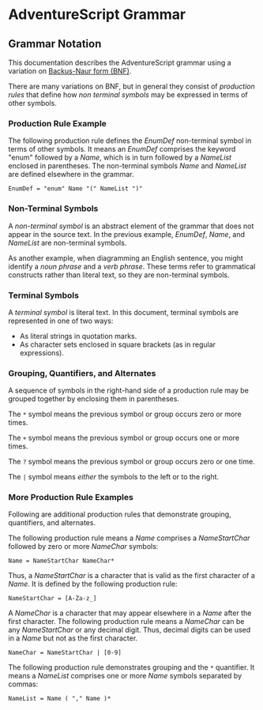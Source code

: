 # AdventureScript Grammar

## Grammar Notation

This documentation describes the AdventureScript grammar using a variation on
[Backus-Naur form (BNF)](https://en.wikipedia.org/wiki/Backus%E2%80%93Naur_form).

There are many variations on BNF, but in general they consist of _production rules_
that define how _non terminal symbols_ may be expressed in terms of other symbols.

### Production Rule Example

The following production rule defines the _EnumDef_ non-terminal symbol in terms of
other symbols. It means an _EnumDef_ comprises the keyword "enum" followed by a _Name_,
which is in turn followed by a _NameList_ enclosed in parentheses. The non-terminal
symbols _Name_ and _NameList_ are defined elsewhere in the grammar.

```text
EnumDef = "enum" Name "(" NameList ")"
```

### Non-Terminal Symbols

A _non-terminal symbol_ is an abstract element of the grammar that does not appear
in the source text. In the previous example, _EnumDef_, _Name_, and _NameList_ are
non-terminal symbols.

As another example, when diagramming an English sentence, you might identify a
_noun phrase_ and a _verb phrase_. These terms refer to grammatical constructs rather
than literal text, so they are non-terminal symbols.

### Terminal Symbols

A _terminal symbol_ is literal text. In this document, terminal symbols are represented
in one of two ways:

- As literal strings in quotation marks.
- As character sets enclosed in square brackets (as in regular expressions).

### Grouping, Quantifiers, and Alternates

A sequence of symbols in the right-hand side of a production rule may be grouped together
by enclosing them in parentheses. 

The `*` symbol means the previous symbol or group occurs zero or more times.

The `+` symbol means the previous symbol or group occurs one or more times.

The `?` symbol means the previous symbol or group occurs zero or one time.

The `|` symbol means _either_ the symbols to the left or to the right.

### More Production Rule Examples

Following are additional production rules that demonstrate grouping, quantifiers, and
alternates.

The following production rule means a _Name_ comprises a _NameStartChar_ followed by zero
or more _NameChar_ symbols:

```text
Name = NameStartChar NameChar*
```

Thus, a _NameStartChar_ is a character that is valid as the first character of a _Name_.
It is defined by the following production rule:

```text
NameStartChar = [A-Za-z_]
```

A _NameChar_ is a character that may appear elsewhere in a _Name_ after the first character.
The following production rule means a _NameChar_ can be any _NameStartChar_ or any decimal
digit. Thus, decimal digits can be used in a _Name_ but not as the first character.

```text
NameChar = NameStartChar | [0-9]
```

The following production rule demonstrates grouping and the `*` quantifier. It means a
_NameList_ comprises one or more _Name_ symbols separated by commas:

```text
NameList = Name ( "," Name )*
```
